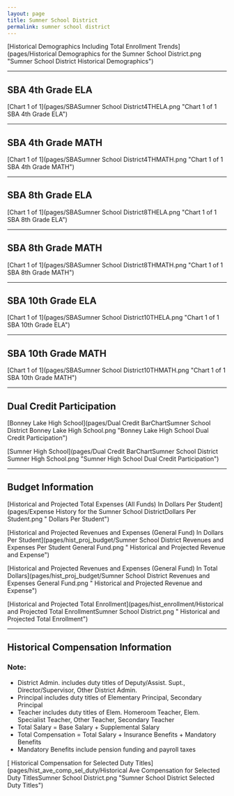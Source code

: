 ```yaml
---
layout: page
title: Sumner School District
permalink: sumner school district
---
```



[Historical Demographics Including Total Enrollment Trends](pages/Historical Demographics for the Sumner School District.png "Sumner School District Historical Demographics")

___

## SBA 4th Grade ELA

[Chart 1 of 1](pages/SBASumner School District4THELA.png "Chart 1 of 1 SBA 4th Grade ELA")


___

## SBA 4th Grade MATH

[Chart 1 of 1](pages/SBASumner School District4THMATH.png "Chart 1 of 1 SBA 4th Grade MATH")


___

## SBA 8th Grade ELA

[Chart 1 of 1](pages/SBASumner School District8THELA.png "Chart 1 of 1 SBA 8th Grade ELA")


___

## SBA 8th Grade MATH

[Chart 1 of 1](pages/SBASumner School District8THMATH.png "Chart 1 of 1 SBA 8th Grade MATH")


___

## SBA 10th Grade ELA

[Chart 1 of 1](pages/SBASumner School District10THELA.png "Chart 1 of 1 SBA 10th Grade ELA")


___

## SBA 10th Grade MATH

[Chart 1 of 1](pages/SBASumner School District10THMATH.png "Chart 1 of 1 SBA 10th Grade MATH")


___

## Dual Credit Participation

[Bonney Lake High School](pages/Dual Credit BarChartSumner School District Bonney Lake High School.png "Bonney Lake High School Dual Credit Participation")

[Sumner High School](pages/Dual Credit BarChartSumner School District Sumner High School.png "Sumner High School Dual Credit Participation")


___

## Budget Information

[Historical and Projected Total Expenses (All Funds) In Dollars Per Student](pages/Expense History for the Sumner School DistrictDollars Per Student.png " Dollars Per Student")

[Historical and Projected Revenues and Expenses (General Fund) In Dollars Per Student](pages/hist_proj_budget/Sumner School District Revenues and Expenses Per Student General Fund.png " Historical and Projected Revenue and Expense")

[Historical and Projected Revenues and Expenses (General Fund) In Total Dollars](pages/hist_proj_budget/Sumner School District Revenues and Expenses General Fund.png " Historical and Projected Revenue and Expense")

[Historical and Projected Total Enrollment](pages/hist_enrollment/Historical and Projected Total EnrollmentSumner School District.png " Historical and Projected Total Enrollment")


___

## Historical Compensation Information
### Note:
- District Admin. includes duty titles of Deputy/Assist. Supt., Director/Supervisor, Other District Admin.
- Principal includes duty titles of Elementary Principal, Secondary Principal
- Teacher includes duty titles of Elem. Homeroom Teacher, Elem. Specialist Teacher, Other Teacher, Secondary Teacher
- Total Salary = Base Salary + Supplemental Salary
- Total Compensation = Total Salary + Insurance Benefits + Mandatory Benefits
- Mandatory Benefits include pension funding and payroll taxes

[ Historical Compensation for Selected Duty Titles](pages/hist_ave_comp_sel_duty/Historical Ave Compensation for Selected Duty TitlesSumner School District.png "Sumner School District Selected Duty Titles")

